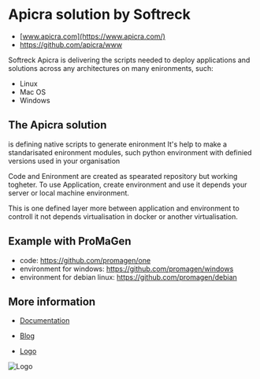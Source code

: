 # Apicra solution by Softreck
+ [www.apicra.com](https://www.apicra.com/)
+ https://github.com/apicra/www

Softreck Apicra is delivering the scripts needed to deploy applications and solutions across any architectures on many enironments, such:
+ Linux
+ Mac OS
+ Windows

## The Apicra solution
is defining native scripts to generate enironment
It's help to make a standarisated enironment modules, such python environment with definied versions used in your organisation

Code and Enironment are created as spearated repository but working togheter.
To use Application, create environment and use it depends your server or local machine environment.

This is one defined layer more between application and environment to controll it not depends virtualisation in docker or another virtualisation.


## Example with ProMaGen
+ code: https://github.com/promagen/one
+ environment for windows: https://github.com/promagen/windows
+ environment for debian linux: https://github.com/promagen/debian

## More information

+ [Documentation](http://docs.apicra.com)

+ [Blog](http://blog.apicra.com)

+ [Logo](http://logo.apicra.com)

![Logo](http://logo.apicra.com/apicra-logo.png)
